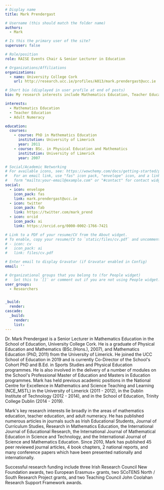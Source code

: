 ```yaml
---
# Display name
title: Mark Prendergast

# Username (this should match the folder name)
authors:
  - Mark

# Is this the primary user of the site?
superuser: false

# Role/position
role: RAISE Events Chair & Senior Lecturer in Education

# Organizations/Affiliations
organizations:
  - name: University College Cork
    url: http://research.ucc.ie/profiles/A013/mark.prendergast@ucc.ie

# Short bio (displayed in user profile at end of posts)
bio: My research interests include Mathematics Education, Teacher Education, and Adult Numeracy

interests:
  - Mathematics Education
  - Teacher Education
  - Adult Numeracy

education:
  courses:
    - course: PhD in Mathematics Education
      institution: University of Limerick
      year: 2011
    - course: BSc. in Physical Education and Mathematics
      institution: University of Limerick
      year: 2007

# Social/Academic Networking
# For available icons, see: https://wowchemy.com/docs/getting-started/page-builder/#icons
#   For an email link, use "fas" icon pack, "envelope" icon, and a link in the
#   form "mailto:your-email@example.com" or "#contact" for contact widget.
social:
  - icon: envelope
    icon_pack: fas
    link: mark.prendergast@ucc.ie
  - icon: twitter
    icon_pack: fab
    link: https://twitter.com/mark_prend
  - icon: orcid
    icon_pack: ai
    link: https://orcid.org/0000-0002-1766-7421

# Link to a PDF of your resume/CV from the About widget.
# To enable, copy your resume/CV to `static/files/cv.pdf` and uncomment the lines below.
# - icon: cv
#   icon_pack: ai
#   link: files/cv.pdf

# Enter email to display Gravatar (if Gravatar enabled in Config)
email: ''

# Organizational groups that you belong to (for People widget)
#   Set this to `[]` or comment out if you are not using People widget.
user_groups:
  - Researchers


_build:
  render: 
cascade:
  _build:
    render: 
    list: 
---
```


Dr. Mark Prendergast is a Senior Lecturer in Mathematics Education in the School of Education, University College Cork. He is a graduate of Physical Education and Mathematics (BSc.(Hons.), 2007), and Mathematics Education (PhD, 2011) from the University of Limerick. He joined the UCC School of Education in 2019 and is currently Co-Director of the School's Cohort PhD and B.Ed. in Sports Studies and Physical Education programmes. He is also involved in the delivery of a number of modules on the School's Professional Master of Education and Masters in Education programmes. Mark has held previous academic positions in the National Centre for Excellence in Mathematics and Science Teaching and Learning (NCE_MSTL) in the University of Limerick (2011 - 2012), in the Dublin Institute of Technology (2012 - 2014), and in the School of Education, Trinity College Dublin (2014 - 2019).

Mark's key research interests lie broadly in the areas of mathematics education, teacher education, and adult numeracy. He has published numerous articles in journals such as Irish Educational Students, Journal of Curriculum Studies, Research in Mathematics Education, the International Journal of Educational Research, the International Journal of Mathematical Education in Science and Technology, and the International Journal of Science and Mathematics Education. Since 2010, Mark has published 45 peer reviewed journal articles, 4 book chapters, 2 national reports, and many conference papers which have been presented nationally and internationally. 

Successful research funding include three Irish Research Council New Foundation awards, two European Erasmus+ grants, two SCoTENS North / South Research Project grants, and two Teaching Council John Coolahan Research Support Framework awards.
